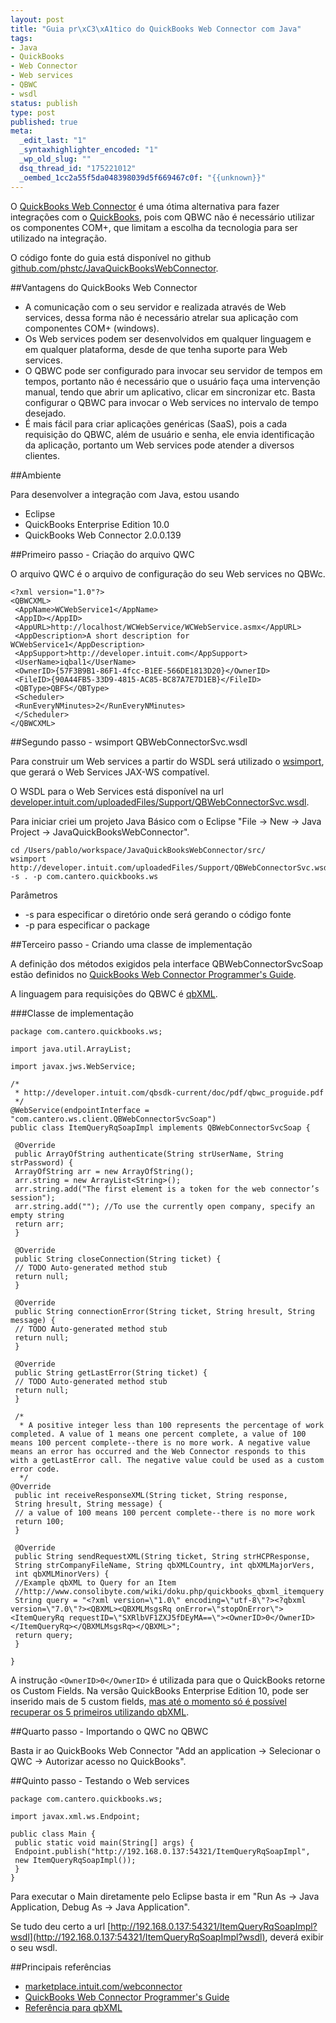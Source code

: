 ```yaml
--- 
layout: post
title: "Guia pr\xC3\xA1tico do QuickBooks Web Connector com Java"
tags: 
- Java
- QuickBooks
- Web Connector
- Web services
- QBWC
- wsdl
status: publish
type: post
published: true
meta: 
  _edit_last: "1"
  _syntaxhighlighter_encoded: "1"
  _wp_old_slug: ""
  dsq_thread_id: "175221012"
  _oembed_1cc2a55f5da048398039d5f669467c0f: "{{unknown}}"
---
```

O [QuickBooks Web Connector](http://marketplace.intuit.com/webconnector) é uma ótima alternativa para fazer integrações com o [QuickBooks](http://quickbooks.intuit.com), pois com QBWC não é necessário utilizar os componentes COM+, que limitam a escolha da tecnologia para ser utilizado na integração.

O código fonte do guia está disponível no github
[github.com/phstc/JavaQuickBooksWebConnector](http://github.com/phstc/JavaQuickBooksWebConnector).

##Vantagens do QuickBooks Web Connector

* A comunicação com o seu servidor e realizada através de Web services, dessa forma não é necessário atrelar sua aplicação com componentes COM+ (windows).
* Os Web services podem ser desenvolvidos em qualquer linguagem e em qualquer plataforma, desde de que tenha suporte para Web services.
* O QBWC pode ser configurado para invocar seu servidor de tempos em tempos, portanto não é necessário que o usuário faça uma intervenção manual, tendo que abrir um aplicativo, clicar em sincronizar etc. Basta configurar o QBWC para invocar o Web services no intervalo de tempo desejado.
* É mais fácil para criar aplicações genéricas (SaaS), pois a cada requisição do QBWC, além de usuário e senha, ele envia identificação da aplicação, portanto um Web services pode atender a diversos clientes.

##Ambiente

Para desenvolver a integração com Java, estou usando
* Eclipse
* QuickBooks Enterprise Edition 10.0
* QuickBooks Web Connector 2.0.0.139

##Primeiro passo - Criação do arquivo QWC

O arquivo QWC é o arquivo de configuração do seu Web services no QBWc.

    <?xml version="1.0"?>
    <QBWCXML>
     <AppName>WCWebService1</AppName>
     <AppID></AppID>
     <AppURL>http://localhost/WCWebService/WCWebService.asmx</AppURL>
     <AppDescription>A short description for WCWebService1</AppDescription>
     <AppSupport>http://developer.intuit.com</AppSupport>
     <UserName>iqbal1</UserName>
     <OwnerID>{57F3B9B1-86F1-4fcc-B1EE-566DE1813D20}</OwnerID>
     <FileID>{90A44FB5-33D9-4815-AC85-BC87A7E7D1EB}</FileID>
     <QBType>QBFS</QBType>
     <Scheduler>
     <RunEveryNMinutes>2</RunEveryNMinutes>
     </Scheduler>
    </QBWCXML>

##Segundo passo - wsimport QBWebConnectorSvc.wsdl

Para construir um Web services a partir do WSDL será utilizado o [wsimport](http://download.oracle.com/docs/cd/E17802_01/webservices/webservices/docs/2.0/jaxws/wsimport.html), que gerará o Web Services JAX-WS compatível.

O WSDL para o Web Services está disponível na url [developer.intuit.com/uploadedFiles/Support/QBWebConnectorSvc.wsdl](http://developer.intuit.com/uploadedFiles/Support/QBWebConnectorSvc.wsdl).

Para iniciar criei um projeto Java Básico com o Eclipse "File -> New -> Java Project -> JavaQuickBooksWebConnector".

    cd /Users/pablo/workspace/JavaQuickBooksWebConnector/src/
    wsimport http://developer.intuit.com/uploadedFiles/Support/QBWebConnectorSvc.wsdl -s . -p com.cantero.quickbooks.ws

Parâmetros

* -s para especificar o diretório onde será gerando o código fonte
* -p para especificar o package

##Terceiro passo - Criando uma classe de implementação

A definição dos métodos exigidos pela interface QBWebConnectorSvcSoap estão definidos no [QuickBooks Web Connector Programmer's Guide](http://developer.intuit.com/qbsdk-current/doc/pdf/qbwc_proguide.pdf).

A linguagem para requisições do QBWC é [qbXML](http://developer.intuit.com/qbSDK-Current/Common/newOSR/index.html).

###Classe de implementação

    package com.cantero.quickbooks.ws;
    
    import java.util.ArrayList;
    
    import javax.jws.WebService;
    
    /*
     * http://developer.intuit.com/qbsdk-current/doc/pdf/qbwc_proguide.pdf
     */
    @WebService(endpointInterface = "com.cantero.ws.client.QBWebConnectorSvcSoap")
    public class ItemQueryRqSoapImpl implements QBWebConnectorSvcSoap {
    
     @Override
     public ArrayOfString authenticate(String strUserName, String strPassword) {
     ArrayOfString arr = new ArrayOfString();
     arr.string = new ArrayList<String>();
     arr.string.add("The first element is a token for the web connector’s session");
     arr.string.add(""); //To use the currently open company, specify an empty string
     return arr;
     }
    
     @Override
     public String closeConnection(String ticket) {
     // TODO Auto-generated method stub
     return null;
     }
    
     @Override
     public String connectionError(String ticket, String hresult, String message) {
     // TODO Auto-generated method stub
     return null;
     }
    
     @Override
     public String getLastError(String ticket) {
     // TODO Auto-generated method stub
     return null;
     }
    
     /*
      * A positive integer less than 100 represents the percentage of work completed. A value of 1 means one percent complete, a value of 100 means 100 percent complete--there is no more work. A negative value means an error has occurred and the Web Connector responds to this with a getLastError call. The negative value could be used as a custom error code.
      */
    @Override
     public int receiveResponseXML(String ticket, String response,
     String hresult, String message) {
     // a value of 100 means 100 percent complete--there is no more work
     return 100;
     }
    
     @Override
     public String sendRequestXML(String ticket, String strHCPResponse,
     String strCompanyFileName, String qbXMLCountry, int qbXMLMajorVers,
     int qbXMLMinorVers) {
     //Example qbXML to Query for an Item
     //http://www.consolibyte.com/wiki/doku.php/quickbooks_qbxml_itemquery
     String query = "<?xml version=\"1.0\" encoding=\"utf-8\"?><?qbxml version=\"7.0\"?><QBXML><QBXMLMsgsRq onError=\"stopOnError\"><ItemQueryRq requestID=\"SXRlbVF1ZXJ5fDEyMA==\"><OwnerID>0</OwnerID></ItemQueryRq></QBXMLMsgsRq></QBXML>";
     return query;
     }
    
    }

A instrução ```<OwnerID>0</OwnerID>``` é utilizada para que o QuickBooks retorne os Custom Fields. Na versão QuickBooks Enterprise Edition 10, pode ser inserido mais de 5 custom fields, [mas até o momento só é possível recuperar os 5 primeiros utilizando qbXML](https://idnforums.intuit.com/messageview.aspx?catid=7&amp;threadid=13998).

##Quarto passo - Importando o QWC no QBWC

Basta ir ao QuickBooks Web Connector "Add an application -> Selecionar o QWC -> Autorizar acesso no QuickBooks".

##Quinto passo - Testando o Web services

    package com.cantero.quickbooks.ws;
    
    import javax.xml.ws.Endpoint;
    
    public class Main {
     public static void main(String[] args) {
     Endpoint.publish("http://192.168.0.137:54321/ItemQueryRqSoapImpl",
     new ItemQueryRqSoapImpl());
     }
    }

Para executar o Main diretamente pelo Eclipse basta ir em "Run As -> Java Application, Debug As -> Java Application".

Se tudo deu certo a url  [http://192.168.0.137:54321/ItemQueryRqSoapImpl?wsdl](http://192.168.0.137:54321/ItemQueryRqSoapImpl?wsdl), deverá exibir o seu wsdl.

##Principais referências

* [marketplace.intuit.com/webconnector](http://marketplace.intuit.com/webconnector)
* [QuickBooks Web Connector Programmer's Guide](http://developer.intuit.com/qbsdk-current/doc/pdf/qbwc_proguide.pdf)
* [Referência para qbXML](http://developer.intuit.com/qbSDK-Current/Common/newOSR/index.html)
